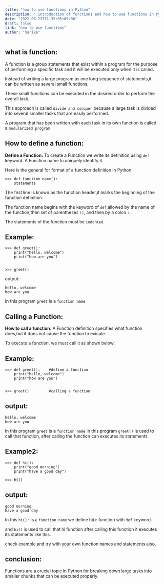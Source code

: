 ```yaml
---
title: "how to use functions in Python"
description: " Introduction of functions and how to use functions in Python"
date: "2022-06-23T11:35:05+09:00"
draft: false
link: "how to use functions"
author: "harika"
---
```


## what is function:

A function is a group statements that exist within a program for the purpose of performing a specific task and it will be executed only when it is called.

Instead of writing a large program as one long sequence of statements,it
can be written as several small functions.

These small functions can be executed in the desired order to perform the overall task.

This approach is called `divide and conquer` because a large task is divided into several smaller tasks that are easily performed.

A program that has been written with each task in its own function is called a `modularized program`



## How to define a function:
 
**Define a Function:**
To create a Function we write its definition using `def` keyword.
A Function name to uniquely identify it.

Here is the general for format of a function definition in Python

```
>>> def function_name():
	statements
```
The first line is known as the function header,it marks the beginning of the function definition.

The function name begins with the keyword of `def`,allowed by the name of the function,then  set of parentheses `()`, and then by a colon `:`.

The statements of the function must be `indented`.

## Example:
```
>>> def greet():
	print("hello, welcome")
	print("how are you")

	
>>> greet()
```
output:

```
hello, welcome
how are you
```
In this program `greet` is a `function name`

## Calling a Function:
**How to call a function**:
A Function definition specifies what  function does,but it does not cause the function to exicute.

To execute a function, we must call it as shown below:

## Example:
```
>>> def greet():    #define a function
	print("hello, welcome")
	print("how are you")

	
>>> greet()         #calling a function
```
## output:
```
hello, welcome
how are you
```
In this program `greet` is a `function name`
In this program `greet()` is used to call that function, after calling the function can executes its statements 

## Example2:

```
>>> def hi():
	print("good morning")
	print("have a good day")

>>> hi()
```
## output:
```
good morning
have a good day
```

In this `hi():` is a `function name` we define hi(): function with `def`
keyword.

and `hi()` is used to call that hi function after calling this function it executes its statements like this.

check example and try with your own function names and statements also.

## conclusion:

Functions are a crucial topic in Python for breaking down large tasks into smaller chunks that can be executed properly. 
